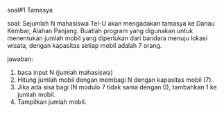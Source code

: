 soal#1 Tamasya

soal: Sejumlah N mahasiswa Tel-U akan mengadakan tamasya ke Danau Kembar, Alahan Panjang. Buatlah program yang digunakan untuk menentukan jumlah mobil yang diperlukan dari bandara menuju lokasi wisata, dengan kapasitas setiap mobil adalah 7 orang.

jawaban: 
1. baca input N (jumlah mahasiswa)
2. Hitung jumlah mobil dengan membagi N dengan kapasitas mobil (7).
3. Jika ada sisa bagi (N modulo 7 tidak sama dengan 0), tambahkan 1 ke jumlah mobil.
4. Tampilkan jumlah mobil.